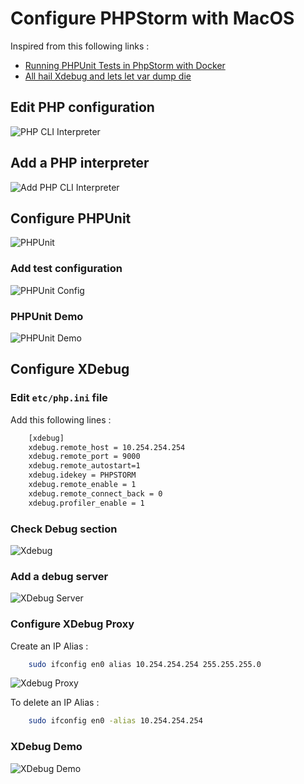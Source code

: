 # Configure PHPStorm with MacOS

Inspired from this following links :
- [Running PHPUnit Tests in PhpStorm with Docker](https://www.youtube.com/watch?v=I7aGWO6K3Ho)
- [All hail Xdebug and lets let var dump die](http://jamescowie.me/blog/2016/12/all-hail-xdebug-and-lets-let-var-dump-die/)

## Edit PHP configuration
![PHP CLI Interpreter](images/ps-mac-php-interpreter.png)

## Add a PHP interpreter
![Add PHP CLI Interpreter](images/ps-mac-php-cli-add-interpreter.png)

## Configure PHPUnit
![PHPUnit](images/ps-mac-php-phpunit.png)

### Add test configuration
![PHPUnit Config](images/ps-mac-php-phpunit-config.png)

### PHPUnit Demo
![PHPUnit Demo](images/ps-mac-php-phpunit-demo.png)

## Configure XDebug
### Edit `etc/php.ini` file

Add this following lines :
```sh
    [xdebug]
    xdebug.remote_host = 10.254.254.254
    xdebug.remote_port = 9000
    xdebug.remote_autostart=1
    xdebug.idekey = PHPSTORM
    xdebug.remote_enable = 1
    xdebug.remote_connect_back = 0
    xdebug.profiler_enable = 1
```

### Check Debug section
![Xdebug](images/ps-mac-php-xdebug.png)

### Add a debug server
![XDebug Server](images/ps-mac-php-xdebug-server.png)

### Configure XDebug Proxy
Create an IP Alias :
```sh
    sudo ifconfig en0 alias 10.254.254.254 255.255.255.0
```
![Xdebug Proxy](images/ps-mac-php-xdebug-proxy.png)

To delete an IP Alias : 
```sh
    sudo ifconfig en0 -alias 10.254.254.254
```
### XDebug Demo
![XDebug Demo](images/ps-mac-php-xdebug-demo.png)
